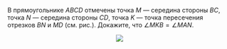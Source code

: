 В прямоугольнике $ABCD$ отмечены точка $M$ — середина стороны $BC$, точка  $N$ — середина стороны $CD$, точка $K$ — точка пересечения отрезков $BN$ и $MD$ (см. рис.). Докажите, что $\angle MKB=\angle MAN$.
<p align="center"><img src="http:&&matol.kz&images&16&2008_7_4.jpg" height=" "></p>
